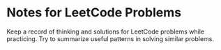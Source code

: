 # Notes for LeetCode Problems

Keep a record of thinking and solutions for LeetCode problems while practicing.
Try to summarize useful patterns in solving similar problems.
